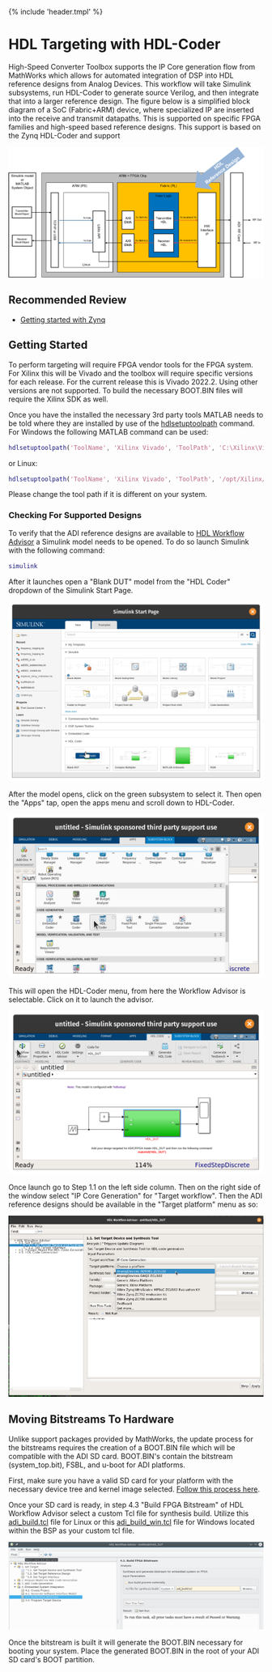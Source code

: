 {% include 'header.tmpl' %}
# HDL Targeting with HDL-Coder

High-Speed Converter Toolbox supports the IP Core generation flow from MathWorks which allows for automated integration of DSP into HDL reference designs from Analog Devices. This workflow will take Simulink subsystems, run HDL-Coder to generate source Verilog, and then integrate that into a larger reference design. The figure below is a simplified block diagram of a SoC (Fabric+ARM) device, where specialized IP are inserted into the receive and transmit datapaths. This is supported on specific FPGA families and high-speed based reference designs. This support is based on the Zynq HDL-Coder and support

<img src="../assets/MATLAB_HDL_Ref_Design.png">

## Recommended Review

- [Getting started with Zynq](https://www.mathworks.com/support/search.html/videos/getting-started-with-zynq-80338.html?fq%5B%5D=asset_type_name:video&fq%5B%5D=category:hdlcoder/index&page=1)

## Getting Started

To perform targeting will require FPGA vendor tools for the FPGA system. For Xilinx this will be Vivado and the toolbox will require specific versions for each release. For the current release this is Vivado 2022.2. Using other versions are not supported. To build the necessary BOOT.BIN files will require the Xilinx SDK as well.

Once you have the installed the necessary 3rd party tools MATLAB needs to be told where they are installed by use of the [hdlsetuptoolpath](https://www.mathworks.com/help/hdlcoder/ref/hdlsetuptoolpath.html) command. For Windows the following MATLAB command can be used:

```matlab
hdlsetuptoolpath('ToolName', 'Xilinx Vivado', 'ToolPath', 'C:\Xilinx\Vivado\2022.2\bin\vivado.bat');
```

or Linux:

```matlab
hdlsetuptoolpath('ToolName', 'Xilinx Vivado', 'ToolPath', '/opt/Xilinx/Vivado/2022.2/bin/vivado');
```

Please change the tool path if it is different on your system.

### Checking For Supported Designs

To verify that the ADI reference designs are available to [HDL Workflow Advisor](https://www.mathworks.com/help/hdlcoder/ug/overview-of-workflows-in-hdl-workflow-advisor.html) a Simulink model needs to be opened. To do so launch Simulink with the following command:

```matlab
simulink
```

After it launches open a "Blank DUT" model from the "HDL Coder" dropdown of the Simulink Start Page.

<img src="../assets/simulink_blank_dut.png">
<!-- <img src="/tmp/HighSpeedConverterToolbox/doc/assets/simulink_blank_dut.png"> -->

After the model opens, click on the green subsystem to select it. Then open the "Apps" tap, open the apps menu and
scroll down to HDL-Coder.

<img src="../assets/simulink_hdl_coder.png">
<!-- <img src="/tmp/HighSpeedConverterToolbox/doc/assets/simulink_hdl_coder.png"> -->

This will open the HDL-Coder menu, from here the Workflow Advisor is selectable. Click on it to launch the advisor.

<img src="../assets/simulink_wa.png">
<!-- <img src="/tmp/HighSpeedConverterToolbox/doc/assets/simulink_wa.png"> -->

Once launch go to Step 1.1 on the left side column. Then on the right side of the window select "IP Core Generation" for "Target workflow". Then the ADI reference designs should be available in the "Target platform" menu as so:

<img src="../assets/hwa_11_crop.png">
<!-- <img src="/tmp/HighSpeedConverterToolbox/doc/assets/hwa_11_crop.png"> -->

## Moving Bitstreams To Hardware

Unlike support packages provided by MathWorks, the update process for the bitstreams requires the creation of a BOOT.BIN file which will be compatible with the ADI SD card. BOOT.BIN's contain the bitstream (system_top.bit), FSBL, and u-boot for ADI platforms.

First, make sure you have a valid SD card for your platform with the necessary device tree and kernel image selected. [Follow this process here](https://wiki.analog.com/resources/tools-software/linux-software/embedded_arm_images).

Once your SD card is ready, in step 4.3 "Build FPGA Bitstream" of HDL Workflow Advisor select a custom Tcl file for synthesis build. Utilize this [adi_build.tcl](https://github.com/analogdevicesinc/HighSpeedConverterToolbox/blob/master/CI/scripts/adi_build.tcl) file for Linux or this [adi_build_win.tcl](https://github.com/analogdevicesinc/HighSpeedConverterToolbox/blob/master/CI/scripts/adi_build_win.tcl) file for Windows located within the BSP as your custom tcl file. 

<img src="../assets/hwa_custom.png">

Once the bitstream is built it will generate the BOOT.BIN necessary for booting your system. Place the generated BOOT.BIN in the root of your ADI SD card's BOOT partition.
